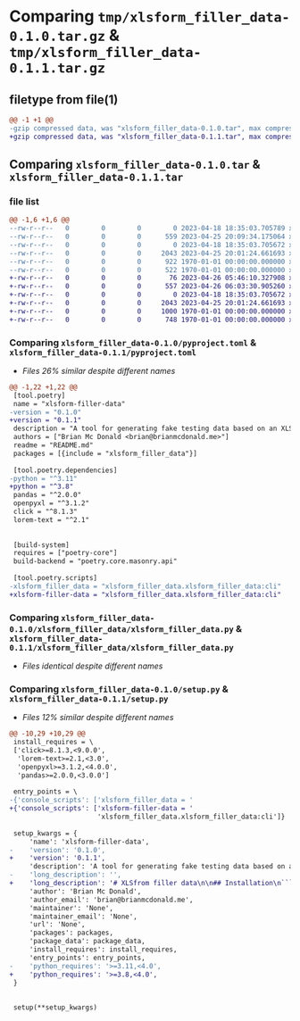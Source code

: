 # Comparing `tmp/xlsform_filler_data-0.1.0.tar.gz` & `tmp/xlsform_filler_data-0.1.1.tar.gz`

## filetype from file(1)

```diff
@@ -1 +1 @@
-gzip compressed data, was "xlsform_filler_data-0.1.0.tar", max compression
+gzip compressed data, was "xlsform_filler_data-0.1.1.tar", max compression
```

## Comparing `xlsform_filler_data-0.1.0.tar` & `xlsform_filler_data-0.1.1.tar`

### file list

```diff
@@ -1,6 +1,6 @@
--rw-r--r--   0        0        0        0 2023-04-18 18:35:03.705789 xlsform_filler_data-0.1.0/README.md
--rw-r--r--   0        0        0      559 2023-04-25 20:09:34.175064 xlsform_filler_data-0.1.0/pyproject.toml
--rw-r--r--   0        0        0        0 2023-04-18 18:35:03.705672 xlsform_filler_data-0.1.0/xlsform_filler_data/__init__.py
--rw-r--r--   0        0        0     2043 2023-04-25 20:01:24.661693 xlsform_filler_data-0.1.0/xlsform_filler_data/xlsform_filler_data.py
--rw-r--r--   0        0        0      922 1970-01-01 00:00:00.000000 xlsform_filler_data-0.1.0/setup.py
--rw-r--r--   0        0        0      522 1970-01-01 00:00:00.000000 xlsform_filler_data-0.1.0/PKG-INFO
+-rw-r--r--   0        0        0       76 2023-04-26 05:46:10.327908 xlsform_filler_data-0.1.1/README.md
+-rw-r--r--   0        0        0      557 2023-04-26 06:03:30.905260 xlsform_filler_data-0.1.1/pyproject.toml
+-rw-r--r--   0        0        0        0 2023-04-18 18:35:03.705672 xlsform_filler_data-0.1.1/xlsform_filler_data/__init__.py
+-rw-r--r--   0        0        0     2043 2023-04-25 20:01:24.661693 xlsform_filler_data-0.1.1/xlsform_filler_data/xlsform_filler_data.py
+-rw-r--r--   0        0        0     1000 1970-01-01 00:00:00.000000 xlsform_filler_data-0.1.1/setup.py
+-rw-r--r--   0        0        0      748 1970-01-01 00:00:00.000000 xlsform_filler_data-0.1.1/PKG-INFO
```

### Comparing `xlsform_filler_data-0.1.0/pyproject.toml` & `xlsform_filler_data-0.1.1/pyproject.toml`

 * *Files 26% similar despite different names*

```diff
@@ -1,22 +1,22 @@
 [tool.poetry]
 name = "xlsform-filler-data"
-version = "0.1.0"
+version = "0.1.1"
 description = "A tool for generating fake testing data based on an XLSform. "
 authors = ["Brian Mc Donald <brian@brianmcdonald.me>"]
 readme = "README.md"
 packages = [{include = "xlsform_filler_data"}]
 
 [tool.poetry.dependencies]
-python = "^3.11"
+python = "^3.8"
 pandas = "^2.0.0"
 openpyxl = "^3.1.2"
 click = "^8.1.3"
 lorem-text = "^2.1"
 
 
 [build-system]
 requires = ["poetry-core"]
 build-backend = "poetry.core.masonry.api"
 
 [tool.poetry.scripts]
-xlsform_filler_data = "xlsform_filler_data.xlsform_filler_data:cli"
+xlsform-filler-data = "xlsform_filler_data.xlsform_filler_data:cli"
```

### Comparing `xlsform_filler_data-0.1.0/xlsform_filler_data/xlsform_filler_data.py` & `xlsform_filler_data-0.1.1/xlsform_filler_data/xlsform_filler_data.py`

 * *Files identical despite different names*

### Comparing `xlsform_filler_data-0.1.0/setup.py` & `xlsform_filler_data-0.1.1/setup.py`

 * *Files 12% similar despite different names*

```diff
@@ -10,29 +10,29 @@
 install_requires = \
 ['click>=8.1.3,<9.0.0',
  'lorem-text>=2.1,<3.0',
  'openpyxl>=3.1.2,<4.0.0',
  'pandas>=2.0.0,<3.0.0']
 
 entry_points = \
-{'console_scripts': ['xlsform_filler_data = '
+{'console_scripts': ['xlsform-filler-data = '
                      'xlsform_filler_data.xlsform_filler_data:cli']}
 
 setup_kwargs = {
     'name': 'xlsform-filler-data',
-    'version': '0.1.0',
+    'version': '0.1.1',
     'description': 'A tool for generating fake testing data based on an XLSform. ',
-    'long_description': '',
+    'long_description': '# XLSfrom filler data\n\n## Installation\n```pip install xlsform-filler-data```',
     'author': 'Brian Mc Donald',
     'author_email': 'brian@brianmcdonald.me',
     'maintainer': 'None',
     'maintainer_email': 'None',
     'url': 'None',
     'packages': packages,
     'package_data': package_data,
     'install_requires': install_requires,
     'entry_points': entry_points,
-    'python_requires': '>=3.11,<4.0',
+    'python_requires': '>=3.8,<4.0',
 }
 
 
 setup(**setup_kwargs)
```

